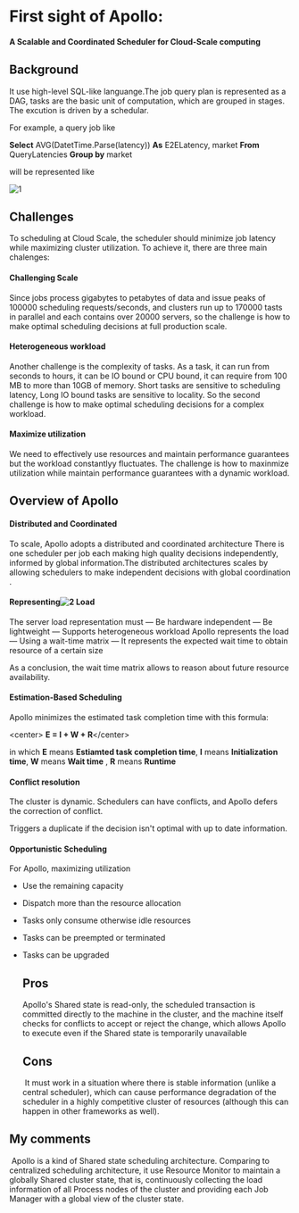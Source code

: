 # First sight of Apollo:

#### A Scalable and Coordinated Scheduler for Cloud-Scale computing

## Background

It use high-level SQL-like languange.The job query plan is represented as a DAG, tasks are the basic unit of computation, which are grouped in stages. The excution is driven by a schedular.

For example, a query job like 

**Select** AVG(DatetTime.Parse(latency)) **As** E2ELatency, market **From** QueryLatencies **Group by** market    

will be represented like

![1](D:\ren\Homework1\Apollo\1.png)

## Challenges

  To scheduling at Cloud Scale, the scheduler should minimize job latency while maximizing cluster utilization.  To achieve it, there are three main chalenges:

####   Challenging Scale

   Since jobs process gigabytes to petabytes of data and issue peaks of 100000 scheduling requests/seconds, and clusters run up to 170000 tasts in parallel and each contains over 20000 servers, so the challenge is how to make optimal scheduling decisions at full production scale.

####   Heterogeneous workload

   Another challenge is the complexity of tasks. As a task, it can run from seconds to hours, it can be IO bound or CPU bound, it can require from 100 MB to more than 10GB of memory. Short tasks are sensitive to scheduling latency, Long IO bound tasks are sensitive to locality. So the second challenge is how to make optimal scheduling decisions for a complex workload.

####   Maximize utilization

   We need to effectively use resources and maintain performance guarantees but the workload constantlyy fluctuates. The challenge is how to maxinmize utilization while maintain performance guarantees with a dynamic workload.

## Overview of Apollo

#### Distributed and Coordinated

To scale, Apollo adopts a distributed and coordinated architecture There is one scheduler per job each making high quality decisions independently, informed by global information.The distributed architectures scales by allowing schedulers to make independent decisions with global coordination .



#### Representing![2](D:\ren\Homework1\Apollo\2.png) Load

The server load representation must
― Be hardware independent
― Be lightweight
― Supports heterogeneous workload
Apollo represents the load
― Using a wait-time matrix
― It represents the expected wait time to obtain resource of a certain size

As a conclusion, the wait time matrix allows to reason about future resource availability.

#### Estimation-Based Scheduling

Apollo minimizes the estimated task completion time with this formula:

\<center\> **E = I + W + R**\</center\>

in which **E** means  **Estiamted task completion time**, **I** means **Initialization time**, **W** means **Wait time** , **R** means **Runtime**

#### Conflict resolution

The cluster is dynamic. Schedulers can have conflicts, and Apollo defers the correction of conflict.

Triggers a duplicate if the decision isn't optimal with up to date information.

#### Opportunistic Scheduling

For Apollo, maximizing utilization

- Use the remaining capacity

- Dispatch more than the resource allocation

- Tasks only consume otherwise idle resources

- Tasks can be preempted or terminated

- Tasks can be upgraded 

  ## Pros

     Apollo's Shared state is read-only, the scheduled transaction is committed directly to the machine in the cluster, and the machine itself checks for conflicts to accept or reject the change, which allows Apollo to execute even if the Shared state is temporarily unavailable

  ## Cons

  ​    It must work in a situation where there is stable information (unlike a central scheduler), which can cause performance degradation of the scheduler in a highly competitive cluster of resources (although this can happen in other frameworks as well).



##  My comments

​    Apollo is a kind of Shared state scheduling architecture. Comparing to centralized scheduling architecture, it use Resource Monitor to maintain a globally Shared cluster state, that is, continuously collecting the load information of all Process nodes of the cluster and providing each Job Manager with a global view of the cluster state.
